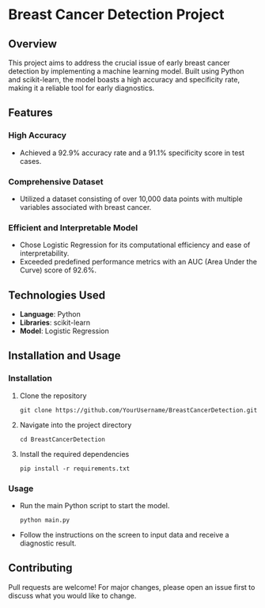 # Breast Cancer Detection Project

## Overview

This project aims to address the crucial issue of early breast cancer detection by implementing a machine learning model. Built using Python and scikit-learn, the model boasts a high accuracy and specificity rate, making it a reliable tool for early diagnostics.


## Features

### High Accuracy
- Achieved a 92.9% accuracy rate and a 91.1% specificity score in test cases.

### Comprehensive Dataset
- Utilized a dataset consisting of over 10,000 data points with multiple variables associated with breast cancer.

### Efficient and Interpretable Model
- Chose Logistic Regression for its computational efficiency and ease of interpretability.
- Exceeded predefined performance metrics with an AUC (Area Under the Curve) score of 92.6%.

## Technologies Used

- **Language**: Python
- **Libraries**: scikit-learn
- **Model**: Logistic Regression

## Installation and Usage

### Installation
1. Clone the repository
    ```
    git clone https://github.com/YourUsername/BreastCancerDetection.git
    ```
2. Navigate into the project directory
    ```
    cd BreastCancerDetection
    ```
3. Install the required dependencies
    ```
    pip install -r requirements.txt
    ```

### Usage
- Run the main Python script to start the model.
    ```
    python main.py
    ```
- Follow the instructions on the screen to input data and receive a diagnostic result.

## Contributing

Pull requests are welcome! For major changes, please open an issue first to discuss what you would like to change.

